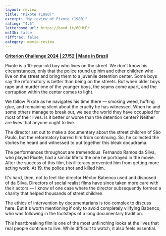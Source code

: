 ```yaml
---
layout: review
title: "Pixote (1980)"
excerpt: "My review of Pixote (1980)"
rating: "4.5"
letterboxd_url: https://boxd.it/6OHtFr
mst3k: false
rifftrax: false
category: movie-review
---
```


<b><a href="https://boxd.it/qWjuA/detail" rel="nofollow">Criterion Challenge 2024 | 27/52 | Made in Brazil</a></b>

Pixote is a 10-year-old boy who lives on the street. We don't know his circumstances, only that the police round up him and other children who live on the street and bring them to a juvenile detention center. Some boys say the reformatory is better than being on the streets. But when older boys rape and murder one of the younger boys, the seams come apart, and the corruption within the center comes to light.

We follow Pixote as he navigates his time there — smoking weed, huffing glue, and remaining silent about the cruelty he has witnessed. When he and some others manage to break out, we see the world they have occupied for most of their lives. Is it better or worse than the detention center? Neither are lives that anyone ought to live.

The director set out to make a documentary about the street children of São Paulo, but the reformatory barred him from continuing. So, he collected the stories he heard and witnessed to put together this bleak docudrama.

The performances throughout are tremendous. Fernando Ramos da Silva, who played Pixote, had a similar life to the one he portrayed in the movie. After the success of this film, his illiteracy prevented him from getting more acting work. At 19, the police shot and killed him.

It's hard, then, not to feel like director Héctor Babenco used and disposed of da Silva. Directors of social realist films have since taken more care with their actors — I know of one case where the director subsequently formed a charity that helped thousands of street children.

The ethics of intervention by documentarians is too complex to discuss here. But it's worth mentioning if only to avoid completely vilifying Babenco, who was following in the footsteps of a long documentary tradition.

This heartbreaking film is one of the most unflinching looks at the lives that real people continue to live. While difficult to watch, it also feels essential.
